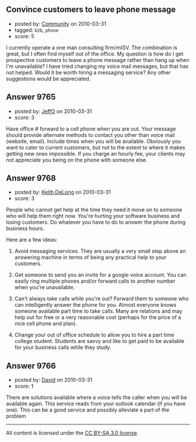 ## Convince customers to leave phone message

- posted by: [Community](https://stackexchange.com/users/-1/-1-community) on 2010-03-31
- tagged: `b2b`, `phone`
- score: 5

I currently operate a one man consulting firm/mISV.  The combination is great, but I often find myself out of the office.  My question is how do I get prospective customers to leave a phone message rather than hang up when I'm unavailable?  I have tried changing my voice mail messages, but that has not helped.  Would it be worth hiring a messaging service?  Any other suggestions would be appreciated.


## Answer 9765

- posted by: [JeffO](https://stackexchange.com/users/-1/1796-jeffo) on 2010-03-31
- score: 3

Have office # forward to a cell phone when you are out.
Your message should provide alternate methods to contact you other than voice mail (website, email).
Include times when you will be available. Obviously you want to cater to current customers, but not to the extent to where it makes getting new ones impossible. If you charge an hourly fee, your clients may not appreciate you being on the phone with someone else.



## Answer 9768

- posted by: [Keith DeLong](https://stackexchange.com/users/-1/888-keith-delong) on 2010-03-31
- score: 3

People who cannot get help at the time they need it move on to someone who will help them right now. You're hurting your software business and losing customers. Do whatever you have to do to answer the phone during business hours.

Here are a few ideas:

1. Avoid messaging services. They are usually a very small step above an answering machine in terms of being any practical help to your customers.

2. Get someone to send you an invite for a google voice account. You can easily ring multiple phones and/or forward calls to another number when you're unavailable. 

3. Can't always take calls while you're out? Forward them to someone who can intelligently answer the phone for you. Almost everyone knows someone available part time to take calls. Many are relations and may help out for free or a very reasonable cost (perhaps for the price of a nice cell phone and plan).

4. Change your out of office schedule to allow you to hire a part time college student. Students are savvy and like to get paid to be available for your business calls while they study. 


## Answer 9766

- posted by: [David](https://stackexchange.com/users/-1/2684-david) on 2010-03-31
- score: 1

There are solutions available where a voice tells the caller when you will be available again. This service reads from your outlook calendar (if you have one). This can be a good service and possibly alleviate a part of the problem



---

All content is licensed under the [CC BY-SA 3.0 license](https://creativecommons.org/licenses/by-sa/3.0/).
